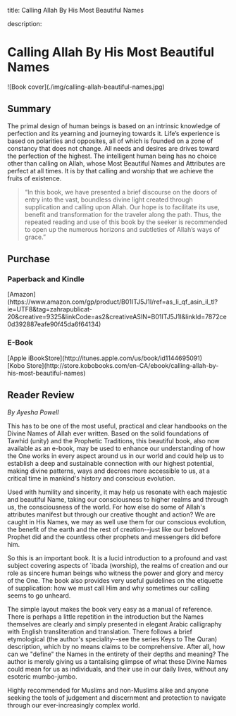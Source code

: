 title: Calling Allah By His Most Beautiful Names

description:

# Calling Allah By His Most Beautiful Names

<div markdown="1" class="cover-image">
![Book cover](./img/calling-allah-beautiful-names.jpg)
</div>

## Summary

The primal design of human beings is based on an intrinsic knowledge of perfection and its yearning and journeying towards it. Life’s experience is based on polarities and opposites, all of which is founded on a zone of constancy that does not change. All needs and desires are drives toward the perfection of the highest. The intelligent human being has no choice other than calling on Allah, whose Most Beautiful Names and Attributes are perfect at all times. It is by that calling and worship that we achieve the fruits of existence.

>“In this book, we have presented a brief discourse on the doors of entry into the vast, boundless divine light created through supplication and calling upon Allah. Our hope is to facilitate its use, benefit and transformation for the traveler along the path. Thus, the repeated reading and use of this book by the seeker is recommended to open up the numerous horizons and subtleties of Allah’s ways of grace.”

## Purchase

### Paperback and Kindle

<div markdown="3" class="purchase-link">
[Amazon](https://www.amazon.com/gp/product/B01ITJ5J1I/ref=as_li_qf_asin_il_tl?ie=UTF8&tag=zahrapublicat-20&creative=9325&linkCode=as2&creativeASIN=B01ITJ5J1I&linkId=7872ce0d392887eafe90f45da6f64134)
</div>

### E-Book

<div markdown="3" class="purchase-link">
[Apple iBookStore](http://itunes.apple.com/us/book/id1144695091)
</div>

<div markdown="3" class="purchase-link">
[Kobo Store](http://store.kobobooks.com/en-CA/ebook/calling-allah-by-his-most-beautiful-names)
</div>

## Reader Review

_By Ayesha Powell_

This has to be one of the most useful, practical and clear handbooks on the Divine Names of Allah ever written. Based on the solid foundations of Tawhid (unity) and the Prophetic Traditions, this beautiful book, also now available as an e-book, may be used to enhance our understanding of how the One works in every aspect around us in our world and could help us to establish a deep and sustainable connection with our highest potential, making divine patterns, ways and decrees more accessible to us, at a critical time in mankind's history and conscious evolution.

Used with humility and sincerity, it may help us resonate with each majestic and beautiful Name, taking our consciousness to higher realms and through us, the consciousness of the world. For how else do some of Allah's attributes manifest but through our creative thought and action? We are caught in His Names, we may as well use them for our conscious evolution, the benefit of the earth and the rest of creation--just like our beloved Prophet did and the countless other prophets and messengers did before him.

So this is an important book. It is a lucid introduction to a profound and vast subject covering aspects of `ibada (worship), the realms of creation and our role as sincere human beings who witness the power and glory and mercy of the One. The book also provides very useful guidelines on the etiquette of supplication: how we must call Him and why sometimes our calling seems to go unheard.

The simple layout makes the book very easy as a manual of reference. There is perhaps a little repetition in the introduction but the Names themselves are clearly and simply presented in elegant Arabic calligraphy with English transliteration and translation. There follows a brief etymological (the author's speciality--see the series Keys to The Quran) description, which by no means claims to be comprehensive. After all, how can we "define" the Names in the entirety of their depths and meaning? The author is merely giving us a tantalising glimpse of what these Divine Names could mean for us as individuals, and their use in our daily lives, without any esoteric mumbo-jumbo.

Highly recommended for Muslims and non-Muslims alike and anyone seeking the tools of judgement and discernment and protection to navigate through our ever-increasingly complex world. 